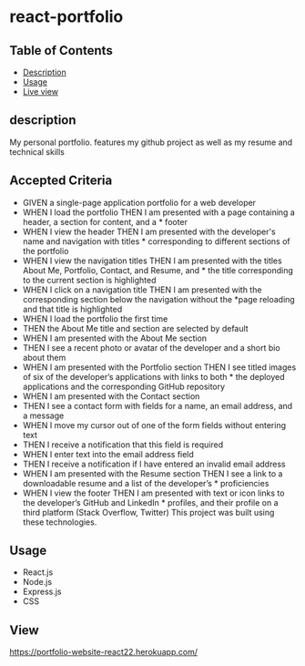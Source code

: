 # react-portfolio

## Table of Contents

- [Description](#description)
- [Usage](#usage)
- [Live view](#View)

## description

My personal portfolio. features my github project as well as my resume and technical skills

## Accepted Criteria

- GIVEN a single-page application portfolio for a web developer
- WHEN I load the portfolio
  THEN I am presented with a page containing a header, a section for content, and a \* footer
- WHEN I view the header
  THEN I am presented with the developer's name and navigation with titles \* corresponding to different sections of the portfolio
- WHEN I view the navigation titles
  THEN I am presented with the titles About Me, Portfolio, Contact, and Resume, and \* the title corresponding to the current section is highlighted
- WHEN I click on a navigation title
  THEN I am presented with the corresponding section below the navigation without the \*page reloading and that title is highlighted
- WHEN I load the portfolio the first time
- THEN the About Me title and section are selected by default
- WHEN I am presented with the About Me section
- THEN I see a recent photo or avatar of the developer and a short bio about them
- WHEN I am presented with the Portfolio section
  THEN I see titled images of six of the developer’s applications with links to both \* the deployed applications and the corresponding GitHub repository
- WHEN I am presented with the Contact section
- THEN I see a contact form with fields for a name, an email address, and a message
- WHEN I move my cursor out of one of the form fields without entering text
- THEN I receive a notification that this field is required
- WHEN I enter text into the email address field
- THEN I receive a notification if I have entered an invalid email address
- WHEN I am presented with the Resume section
  THEN I see a link to a downloadable resume and a list of the developer’s \* proficiencies
- WHEN I view the footer
  THEN I am presented with text or icon links to the developer’s GitHub and LinkedIn \* profiles, and their profile on a third platform (Stack Overflow, Twitter)
  This project was built using these technologies.

## Usage

- React.js
- Node.js
- Express.js
- CSS

## View

https://portfolio-website-react22.herokuapp.com/
